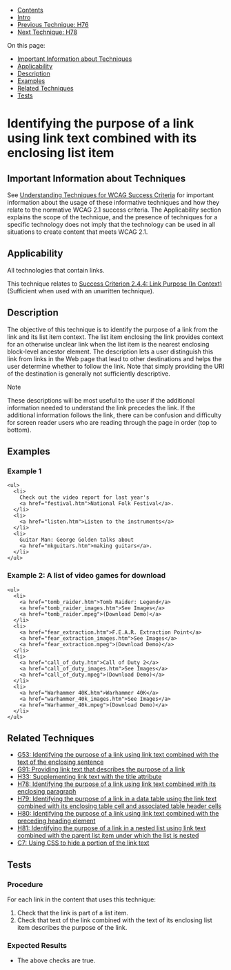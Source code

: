 -   [Contents](https://www.w3.org/WAI/WCAG21/Techniques/#techniques "Table of Contents")
-   [Intro](https://www.w3.org/WAI/WCAG21/Techniques/#introduction "Introduction to Techniques")
-   [Previous Technique: H76](H76)
-   [Next Technique: H78](H78)

On this page:

-   [Important Information about Techniques](#important-information)
-   [Applicability](#applicability)
-   [Description](#description)
-   [Examples](#examples)
-   [Related Techniques](#related)
-   [Tests](#tests)

Identifying the purpose of a link using link text combined with its enclosing list item
=======================================================================================

Important Information about Techniques
--------------------------------------

See [Understanding Techniques for WCAG Success Criteria](https://www.w3.org/WAI/WCAG21/Understanding/understanding-techniques) for important information about the usage of these informative techniques and how they relate to the normative WCAG 2.1 success criteria. The Applicability section explains the scope of the technique, and the presence of techniques for a specific technology does not imply that the technology can be used in all situations to create content that meets WCAG 2.1.

Applicability
-------------

All technologies that contain links.

This technique relates to [Success Criterion 2.4.4: Link Purpose (In Context)](https://www.w3.org/WAI/WCAG21/Understanding/link-purpose-in-context) (Sufficient when used with an unwritten technique).

Description
-----------

The objective of this technique is to identify the purpose of a link from the link and its list item context. The list item enclosing the link provides context for an otherwise unclear link when the list item is the nearest enclosing block-level ancestor element. The description lets a user distinguish this link from links in the Web page that lead to other destinations and helps the user determine whether to follow the link. Note that simply providing the URI of the destination is generally not sufficiently descriptive.

Note

These descriptions will be most useful to the user if the additional information needed to understand the link precedes the link. If the additional information follows the link, there can be confusion and difficulty for screen reader users who are reading through the page in order (top to bottom).

Examples
--------

### Example 1

    <ul>
      <li>
        Check out the video report for last year's 
        <a href="festival.htm">National Folk Festival</a>.
      </li>
      <li>
        <a href="listen.htm">Listen to the instruments</a>
      </li>
      <li>
        Guitar Man: George Golden talks about 
        <a href="mkguitars.htm">making guitars</a>.
      </li>
    </ul>

### Example 2: A list of video games for download

    <ul>
      <li>
        <a href="tomb_raider.htm">Tomb Raider: Legend</a>
        <a href="tomb_raider_images.htm">See Images</a>
        <a href="tomb_raider.mpeg">(Download Demo)</a>
      </li>
      <li>
        <a href="fear_extraction.htm">F.E.A.R. Extraction Point</a>
        <a href="fear_extraction_images.htm">See Images</a>
        <a href="fear_extraction.mpeg">(Download Demo)</a>
      </li>
      <li>
        <a href="call_of_duty.htm">Call of Duty 2</a>
        <a href="call_of_duty_images.htm">See Images</a>
        <a href="call_of_duty.mpeg">(Download Demo)</a>
      </li>
      <li>
        <a href="Warhammer 40K.htm">Warhammer 40K</a>
        <a href="warhammer_40k_images.htm">See Images</a>
        <a href="Warhammer_40k.mpeg">(Download Demo)</a>
      </li>
    </ul>   

Related Techniques
------------------

-   [G53: Identifying the purpose of a link using link text combined with the text of the enclosing sentence](https://www.w3.org/WAI/WCAG21/Techniques/general/G53)
-   [G91: Providing link text that describes the purpose of a link](https://www.w3.org/WAI/WCAG21/Techniques/general/G91)
-   [H33: Supplementing link text with the title attribute](https://www.w3.org/WAI/WCAG21/Techniques/html/H33)
-   [H78: Identifying the purpose of a link using link text combined with its enclosing paragraph](https://www.w3.org/WAI/WCAG21/Techniques/html/H78)
-   [H79: Identifying the purpose of a link in a data table using the link text combined with its enclosing table cell and associated table header cells](https://www.w3.org/WAI/WCAG21/Techniques/html/H79)
-   [H80: Identifying the purpose of a link using link text combined with the preceding heading element](https://www.w3.org/WAI/WCAG21/Techniques/html/H80)
-   [H81: Identifying the purpose of a link in a nested list using link text combined with the parent list item under which the list is nested](https://www.w3.org/WAI/WCAG21/Techniques/html/H81)
-   [C7: Using CSS to hide a portion of the link text](https://www.w3.org/WAI/WCAG21/Techniques/css/C7)

Tests
-----

### Procedure

For each link in the content that uses this technique:

1.  Check that the link is part of a list item.
2.  Check that text of the link combined with the text of its enclosing list item describes the purpose of the link.

### Expected Results

-   The above checks are true.
